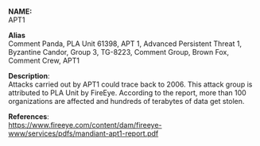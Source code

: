 **NAME:**  
APT1  
  
**Alias**  
Comment Panda, PLA Unit 61398, APT 1, Advanced Persistent Threat 1, Byzantine Candor, Group 3, TG-8223, Comment Group, Brown Fox, Comment Crew, APT1  
   
**Description**:  
 Attacks carried out by APT1 could trace back to 2006. This attack group is attributed to PLA Unit by FireEye. According to the report, more than 100 organizations are affected and hundreds of terabytes of data get stolen.
  
**References**:  
https://www.fireeye.com/content/dam/fireeye-www/services/pdfs/mandiant-apt1-report.pdf
